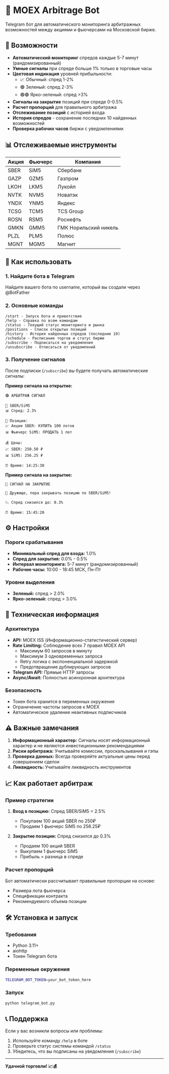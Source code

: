 # 🤖 MOEX Arbitrage Bot

Telegram бот для автоматического мониторинга арбитражных возможностей между акциями и фьючерсами на Московской бирже.

## 🎯 Возможности

- **Автоматический мониторинг** спредов каждые 5-7 минут (рандомизированный)
- **Умные сигналы** при спреде больше 1% только в торговые часы
- **Цветовая индикация** уровней прибыльности:
  - 📈 Обычный: спред 1-2%
  - 🟢 Зеленый: спред 2-3%
  - 🟢🟢 Ярко-зеленый: спред >3%
- **Сигналы на закрытие** позиций при спреде 0-0.5%
- **Расчет пропорций** для правильного арбитража
- **Отслеживание позиций** с историей входа
- **История спредов** - сохранение последних 10 найденных возможностей
- **Проверка рабочих часов** биржи с уведомлениями

## 📊 Отслеживаемые инструменты

| Акция | Фьючерс | Компания |
|-------|---------|----------|
| SBER | SiM5 | Сбербанк |
| GAZP | GZM5 | Газпром |
| LKOH | LKM5 | Лукойл |
| NVTK | NVM5 | Новатэк |
| YNDX | YNM5 | Яндекс |
| TCSG | TCM5 | TCS Group |
| ROSN | RSM5 | Роснефть |
| GMKN | GMM5 | ГМК Норильский никель |
| PLZL | PLM5 | Полюс |
| MGNT | MGM5 | Магнит |

## 🚀 Как использовать

### 1. Найдите бота в Telegram
Найдите вашего бота по username, который вы создали через @BotFather

### 2. Основные команды
```
/start - Запуск бота и приветствие
/help - Справка по всем командам
/status - Текущий статус мониторинга и рынка
/positions - Список открытых позиций
/history - История найденных спредов (последние 10)
/schedule - Расписание торгов и статус биржи
/subscribe - Подписаться на уведомления
/unsubscribe - Отписаться от уведомлений
```

### 3. Получение сигналов
После подписки (`/subscribe`) вы будете получать автоматические сигналы:

**Пример сигнала на открытие:**
```
🟢 АРБИТРАЖ СИГНАЛ

🎯 SBER/SiM5
📊 Спред: 2.3%

💼 Позиции:
📈 Акции SBER: КУПИТЬ 100 лотов
📊 Фьючерс SiM5: ПРОДАТЬ 1 лот

💰 Цены:
📈 SBER: 250.50 ₽
📊 SiM5: 256.25 ₽

⏰ Время: 14:25:30
```

**Пример сигнала на закрытие:**
```
🔄 СИГНАЛ НА ЗАКРЫТИЕ

👋 Дружище, пора закрывать позицию по SBER/SiM5!

📉 Спред снизился до: 0.3%

⏰ Время: 15:45:20
```

## ⚙️ Настройки

### Пороги срабатывания
- **Минимальный спред для входа:** 1.0%
- **Спред для закрытия:** 0.0% - 0.5%
- **Интервал мониторинга:** 5-7 минут (рандомизированный)
- **Рабочие часы:** 10:00 - 18:45 МСК, Пн-Пт

### Уровни выделения
- **Зеленый:** спред > 2.0%
- **Ярко-зеленый:** спред > 3.0%

## 🔧 Техническая информация

### Архитектура
- **API:** MOEX ISS (Информационно-статистический сервер)
- **Rate Limiting:** Соблюдение всех 7 правил MOEX API
  - Максимум 60 запросов в минуту
  - Максимум 3 одновременных запроса
  - Retry логика с экспоненциальной задержкой
  - Предотвращение дублирующих запросов
- **Telegram API:** Прямые HTTP запросы
- **Async/Await:** Полностью асинхронная архитектура

### Безопасность
- Токен бота хранится в переменных окружения
- Ограничение частоты запросов к MOEX
- Автоматическое удаление неактивных подписчиков

## ⚠️ Важные замечания

1. **Информационный характер:** Сигналы носят информационный характер и не являются инвестиционными рекомендациями
2. **Риски арбитража:** Учитывайте комиссии, проскальзывания и гэпы
3. **Проверка данных:** Всегда проверяйте актуальные цены перед совершением сделок
4. **Ликвидность:** Учитывайте ликвидность инструментов

## 📈 Как работает арбитраж

### Пример стратегии
1. **Вход в позицию:** Спред SBER/SiM5 = 2.5%
   - Покупаем 100 акций SBER по 250₽
   - Продаем 1 фьючерс SiM5 по 256.25₽

2. **Закрытие позиции:** Спред снизился до 0.3%
   - Продаем 100 акций SBER
   - Выкупаем 1 фьючерс SiM5
   - Прибыль = разница в спреде

### Расчет пропорций
Бот автоматически рассчитывает правильные пропорции на основе:
- Размера лота фьючерса
- Спецификации контракта
- Рекомендуемого объема позиции

## 🛠️ Установка и запуск

### Требования
- Python 3.11+
- aiohttp
- Токен Telegram бота

### Переменные окружения
```bash
TELEGRAM_BOT_TOKEN=your_bot_token_here
```

### Запуск
```bash
python telegram_bot.py
```

## 📞 Поддержка

Если у вас возникли вопросы или проблемы:
1. Используйте команду `/help` в боте
2. Проверьте статус системы командой `/status`
3. Убедитесь, что вы подписаны на уведомления (`/subscribe`)

---

**Удачной торговли! 📈💰**
